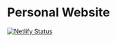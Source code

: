 # Personal Website

[![Netlify Status](https://api.netlify.com/api/v1/badges/fe3ec810-5072-4f00-a2ce-958b43b6eac4/deploy-status)](https://app.netlify.com/sites/ventuar/deploys)
